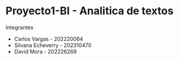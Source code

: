 # Proyecto1-BI - Analitica de textos 

Integrantes
- Carlos Vargas - 202220064
- Silvana Echeverry - 202310470
- David Mora - 202226269 
